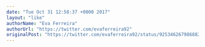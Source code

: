 ```yaml
---
date: "Tue Oct 31 12:58:37 +0000 2017"
layout: "like"
authorName: "Eva Ferreira"
authorUrl: "https://twitter.com/evaferreira92"
originalPost: "https://twitter.com/evaferreira92/status/925346267986882561"
---
```


